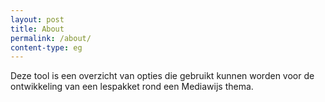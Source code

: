 ```yaml
---
layout: post
title: About
permalink: /about/
content-type: eg
---
```


Deze tool is een overzicht van opties die gebruikt kunnen worden voor de ontwikkeling van een lespakket rond een Mediawijs thema.